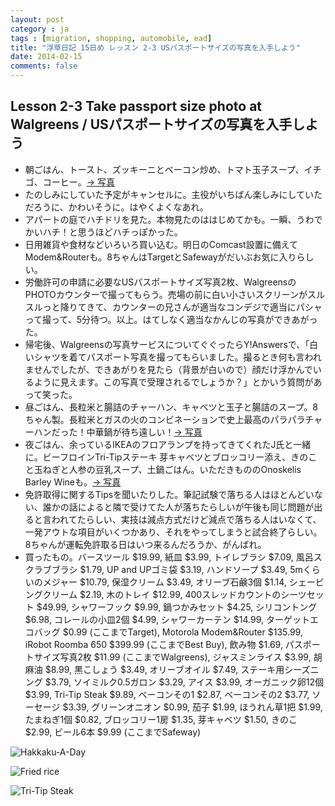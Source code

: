 ```yaml
---
layout: post
category : ja
tags : [migration, shopping, automobile, ead]
title: "浮草日記 15日め レッスン 2-3 USパスポートサイズの写真を入手しよう"
date: 2014-02-15
comments: false
---
```


## Lesson 2-3 Take passport size photo at Walgreens / USパスポートサイズの写真を入手しよう

* 朝ごはん、トースト、ズッキーニとベーコン炒め、トマト玉子スープ、イチゴ、コーヒー。[-> 写真](http://instagram.com/p/kdD1l-lDd6/)
* たのしみにしていた予定がキャンセルに。主役がいちばん楽しみにしていただろうに、かわいそうに。はやくよくなあれ。&nbsp; 
* アパートの庭でハチドリを見た。本物見たのははじめてかも。一瞬、うわでかいハチ！と思うほどハチっぽかった。&nbsp; 
* 日用雑貨や食材などいろいろ買い込む。明日のComcast設置に備えてModem&Routerも。8ちゃんはTargetとSafewayがだいぶお気に入りらしい。
* 労働許可の申請に必要なUSパスポートサイズ写真2枚、WalgreensのPHOTOカウンターで撮ってもらう。売場の前に白い小さいスクリーンがスルスルっと降りてきて、カウンターの兄さんが適当なコンデジで適当にパシャって撮って、5分待つ。以上。はてしなく適当なかんじの写真ができあがった。
* 帰宅後、Walgreensの写真サービスについてぐぐったらY!Answersで、「白いシャツを着てパスポート写真を撮ってもらいました。撮るとき何も言われませんでしたが、できあがりを見たら（背景が白いので）顔だけ浮かんでいるように見えます。この写真で受理されるでしょうか？」とかいう質問があって笑った。
* 昼ごはん、長粒米と腸詰のチャーハン、キャベツと玉子と腸詰のスープ。8ちゃん製。長粒米とガスの火のコンビネーションで史上最高のパラパラチャーハンだった！中華鍋が待ち遠しい！[-> 写真](http://instagram.com/p/kf9xEMlDax/)
* 夜ごはん、余っているIKEAのフロアランプを持ってきてくれたJ氏と一緒に。ビーフロインTri-Tipステーキ 芽キャベツとブロッコリー添え、きのこと玉ねぎと人参の豆乳スープ、土鍋ごはん。いただきもののOnoskelis Barley Wineも。[-> 写真](http://instagram.com/p/kf-MstlDbl/)
* 免許取得に関するTipsを聞いたりした。筆記試験で落ちる人はほとんどいない、誰かの話によると隣で受けてた人が落ちたらしいが午後も同じ問題が出ると言われてたらしい、実技は減点方式だけど減点で落ちる人はいなくて、一発アウトな項目がいくつかあり、それをやってしまうと試合終了らしい。8ちゃんが運転免許取る日はいつ来るんだろうか、がんばれ。
* 買ったもの。バースツール $19.99, 紙皿 $3.99, トイレブラシ $7.09, 風呂スクラブブラシ $1.79, UP and UPゴミ袋 $3.19, ハンドソープ $3.49, 5mくらいのメジャー $10.79, 保湿クリーム $3.49, オリーブ石鹸3個 $1.14, シェービングクリーム $2.19, 木のトレイ $12.99, 400スレッドカウントのシーツセット $49.99, シャワーフック $9.99,  鍋つかみセット $4.25, シリコントング $6.98, コレールの小皿2個 $4.99, シャワーカーテン $14.99, ターゲットエコバッグ $0.99 (ここまでTarget), Motorola Modem&Router $135.99, iRobot Roomba 650 $399.99 (ここまでBest Buy), 飲み物 $1.69, パスポートサイズ写真2枚 $11.99 (ここまでWalgreens), ジャスミンライス $3.99, 胡麻油 $8.99, 黒こしょう $3.49, オリーブオイル $7.49, ステーキ用シーズニング $3.79, ソイミルク0.5ガロン $3.29, アイス $3.99, オーガニック卵12個 $3.99, Tri-Tip Steak $9.89, ベーコンその1 $2.87, ベーコンその2 $3.77, ソーセージ $3.39, グリーンオニオン $0.99, 茄子 $1.99, ほうれん草1把 $1.99, たまねぎ1個 $0.82, ブロッコリー1房 $1.35, 芽キャベツ $1.50, きのこ $2.99, ビール6本 $9.99 (ここまでSafeway)

![Hakkaku-A-Day](https://lh3.googleusercontent.com/-6w7qdq4YRe4/UwFOcYtImsI/AAAAAAAB5hA/bLqdzxEXjpg/w620-h465-no/14+-+1)

![Fried rice](https://lh4.googleusercontent.com/-0sf6IsME9MI/UwF3kWo9dKI/AAAAAAAB5wU/rtOPbEYsTEM/w620-h465-no/P1150437.JPG)

![Tri-Tip Steak](https://lh6.googleusercontent.com/-Iu4ipYENHB8/UwF3kRNLY2I/AAAAAAAB5wU/y4woNLd-j3s/w620-h465-no/P1150439.JPG)